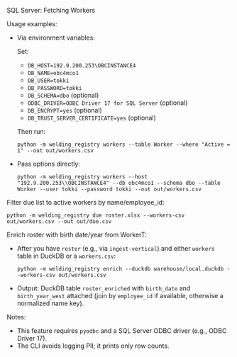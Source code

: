 SQL Server: Fetching Workers

Usage examples:

- Via environment variables:

  Set:
  - `DB_HOST=192.9.200.253\OBCINSTANCE4`
  - `DB_NAME=obc4mco1`
  - `DB_USER=tokki`
  - `DB_PASSWORD=tokki`
  - `DB_SCHEMA=dbo` (optional)
  - `ODBC_DRIVER=ODBC Driver 17 for SQL Server` (optional)
  - `DB_ENCRYPT=yes` (optional)
  - `DB_TRUST_SERVER_CERTIFICATE=yes` (optional)

  Then run:

  `python -m welding_registry workers --table Worker --where "Active = 1" --out out/workers.csv`

- Pass options directly:

  `python -m welding_registry workers --host "192.9.200.253\\OBCINSTANCE4" --db obc4mco1 --schema dbo --table Worker --user tokki --password tokki --out out/workers.csv`

Filter due list to active workers by name/employee_id:

`python -m welding_registry due roster.xlsx --workers-csv out/workers.csv --out out/due.csv`

Enrich roster with birth date/year from WorkerT:

- After you have `roster` (e.g., via `ingest-vertical`) and either `workers` table in DuckDB or a `workers.csv`:

  `python -m welding_registry enrich --duckdb warehouse/local.duckdb --workers-csv out/workers.csv`

- Output: DuckDB table `roster_enriched` with `birth_date` and `birth_year_west` attached (join by `employee_id` if available, otherwise a normalized name key).

Notes:
- This feature requires `pyodbc` and a SQL Server ODBC driver (e.g., ODBC Driver 17).
- The CLI avoids logging PII; it prints only row counts.
